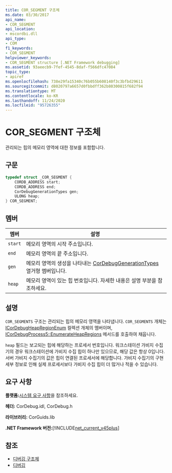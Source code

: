 ```yaml
---
title: COR_SEGMENT 구조체
ms.date: 03/30/2017
api_name:
- COR_SEGMENT
api_location:
- mscordbi.dll
api_type:
- COM
f1_keywords:
- COR_SEGMENT
helpviewer_keywords:
- COR_SEGMENT structure [.NET Framework debugging]
ms.assetid: 93aeecb9-7fef-4545-8daf-f566dfc47084
topic_type:
- apiref
ms.openlocfilehash: 738e29fa15340c76b055b608140f3c3bfbd29611
ms.sourcegitcommit: d8020797a6657d0fbbdff362b80300815f682f94
ms.translationtype: MT
ms.contentlocale: ko-KR
ms.lasthandoff: 11/24/2020
ms.locfileid: "95726355"
---
```

# <a name="cor_segment-structure"></a>COR_SEGMENT 구조체

관리되는 힙의 메모리 영역에 대한 정보를 포함합니다.  
  
## <a name="syntax"></a>구문  
  
```cpp  
typedef struct _COR_SEGMENT {  
    CORDB_ADDRESS start;
    CORDB_ADDRESS end;
    CorDebugGenerationTypes gen;
    ULONG heap;
} COR_SEGMENT;  
```  
  
## <a name="members"></a>멤버  
  
|멤버|설명|  
|------------|-----------------|  
|`start`|메모리 영역의 시작 주소입니다.|  
|`end`|메모리 영역의 끝 주소입니다.|  
|`gen`|메모리 영역의 생성을 나타내는 [CorDebugGenerationTypes](cordebuggenerationtypes-enumeration.md) 열거형 멤버입니다.|  
|`heap`|메모리 영역이 있는 힙 번호입니다. 자세한 내용은 설명 부분을 참조하세요.|  
  
## <a name="remarks"></a>설명  

 `COR_SEGMENTS` 구조는 관리되는 힙의 메모리 영역을 나타냅니다.  `COR_SEGMENTS` 개체는 [ICorDebugHeapRegionEnum](icordebugheapsegmentenum-interface.md) 컬렉션 개체의 멤버이며, [ICorDebugProcess5::EnumerateHeapRegions](icordebugprocess5-enumerateheapregions-method.md) 메서드를 호출하여 채웁니다.  
  
 `heap` 필드는 보고되는 힙에 해당하는 프로세서 번호입니다. 워크스테이션 가비지 수집기의 경우 워크스테이션에 가비지 수집 힙이 하나만 있으므로, 해당 값은 항상 0입니다. 서버 가비지 수집기의 값은 힙이 연결된 프로세서에 해당합니다. 가비지 수집기의 구현 세부 정보로 인해 실제 프로세서보다 가비지 수집 힙이 더 많거나 적을 수 있습니다.  
  
## <a name="requirements"></a>요구 사항  

 **플랫폼:**[시스템 요구 사항](../../get-started/system-requirements.md)을 참조하세요.  
  
 **헤더:** CorDebug.idl, CorDebug.h  
  
 **라이브러리:** CorGuids.lib  
  
 **.NET Framework 버전:**[!INCLUDE[net_current_v45plus](../../../../includes/net-current-v45plus-md.md)]  
  
## <a name="see-also"></a>참조

- [디버깅 구조체](debugging-structures.md)
- [디버깅](index.md)

